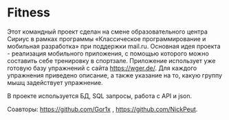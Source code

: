 # Fitness
Этот командный проект сделан на смене образовательного центра Сириус в рамках программы «Классическое программирование и мобильная разработка» при поддержки mail.ru.
Основная идея проекта - реализация мобильного приложения, с помощью которого можно составить себе тренировку в спортзале. Приложение использует уже готовую базу упражнений с сайта https://wger.de/. Для каждого упражнения приведено описание, а также указание на то, какую группу мышц задействует упражнение.

В проекте используется БД, SQL запросы, работа с API и json.

Соавторы: https://github.com/Gor1x , https://github.com/NickPeut.
